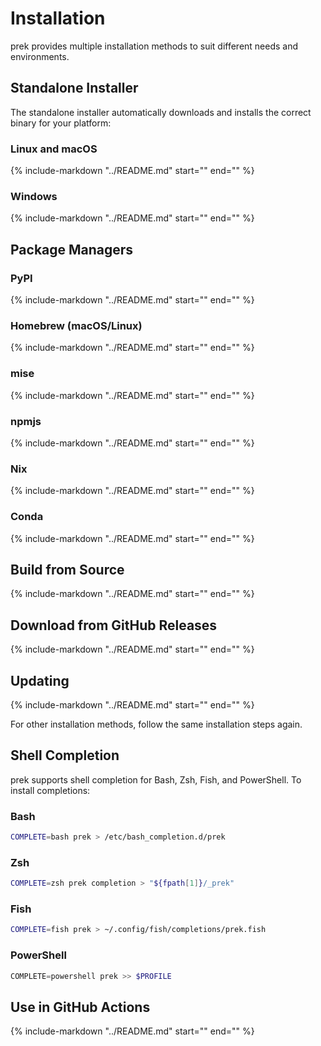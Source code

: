 # Installation

prek provides multiple installation methods to suit different needs and environments.

## Standalone Installer

The standalone installer automatically downloads and installs the correct binary for your platform:

### Linux and macOS

{%
  include-markdown "../README.md"
  start="<!-- linux-standalone-install:start -->"
  end="<!-- linux-standalone-install:end -->"
%}

### Windows

{%
  include-markdown "../README.md"
  start="<!-- windows-standalone-install:start -->"
  end="<!-- windows-standalone-install:end -->"
%}

## Package Managers

### PyPI

{%
  include-markdown "../README.md"
  start="<!-- pypi-install:start -->"
  end="<!-- pypi-install:end -->"
%}

### Homebrew (macOS/Linux)

{%
  include-markdown "../README.md"
  start="<!-- homebrew-install:start -->"
  end="<!-- homebrew-install:end -->"
%}

### mise

{%
  include-markdown "../README.md"
  start="<!-- mise-install:start -->"
  end="<!-- mise-install:end -->"
%}

### npmjs

{%
  include-markdown "../README.md"
  start="<!-- npmjs-install:start -->"
  end="<!-- npmjs-install:end -->"
%}

### Nix

{%
  include-markdown "../README.md"
  start="<!-- nix-install:start -->"
  end="<!-- nix-install:end -->"
%}

### Conda

{%
  include-markdown "../README.md"
  start="<!-- conda-forge-install:start -->"
  end="<!-- conda-forge-install:end -->"
%}

## Build from Source

{%
  include-markdown "../README.md"
  start="<!-- cargo-install:start -->"
  end="<!-- cargo-install:end -->"
%}

## Download from GitHub Releases

{%
  include-markdown "../README.md"
  start="<!-- pre-built-binaries:start -->"
  end="<!-- pre-built-binaries:end -->"
%}

## Updating

{%
  include-markdown "../README.md"
  start="<!-- self-update:start -->"
  end="<!-- self-update:end -->"
%}

For other installation methods, follow the same installation steps again.

## Shell Completion

prek supports shell completion for Bash, Zsh, Fish, and PowerShell. To install completions:

### Bash

```bash
COMPLETE=bash prek > /etc/bash_completion.d/prek
```

### Zsh

```bash
COMPLETE=zsh prek completion > "${fpath[1]}/_prek"
```

### Fish

```bash
COMPLETE=fish prek > ~/.config/fish/completions/prek.fish
```

### PowerShell

```powershell
COMPLETE=powershell prek >> $PROFILE
```

## Use in GitHub Actions

{%
  include-markdown "../README.md"
  start="<!-- github-actions:start -->"
  end="<!-- github-actions:end -->"
%}
